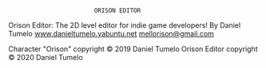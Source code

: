 							ORISON EDITOR
Orison Editor: The 2D level editor for indie game developers! By Daniel Tumelo www.danieltumelo.yabuntu.net mellorison@gmail.com

Character "Orison" copyright © 2019 Daniel Tumelo Orison Editor copyright © 2020 Daniel Tumelo


